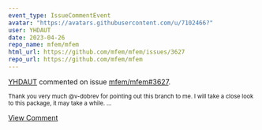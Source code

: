```yaml
---
event_type: IssueCommentEvent
avatar: "https://avatars.githubusercontent.com/u/7102466?"
user: YHDAUT
date: 2023-04-26
repo_name: mfem/mfem
html_url: https://github.com/mfem/mfem/issues/3627
repo_url: https://github.com/mfem/mfem
---
```


<a href='https://github.com/YHDAUT' target='_blank'>YHDAUT</a> commented on issue <a href='https://github.com/mfem/mfem/issues/3627' target='_blank'>mfem/mfem#3627</a>.

<small>Thank you very much @v-dobrev  for pointing out this branch to me.  I will take a close look to this package, it may take a while. ...</small>

<a href='https://github.com/mfem/mfem/issues/3627' target='_blank'>View Comment</a>